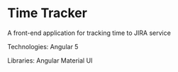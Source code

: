 # Time Tracker
A front-end application for tracking time to JIRA service


Technologies: Angular 5

Libraries: Angular Material UI
